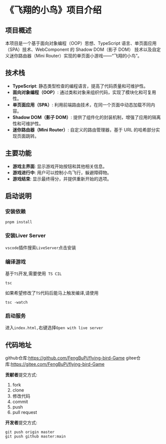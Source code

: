 # 《飞翔的小鸟》项目介绍

## 项目概述

本项目是一个基于面向对象编程（OOP）思想、TypeScript 语言、单页面应用（SPA）技术、WebComponent 的 Shadow DOM（影子 DOM） 技术以及自定义迷你路由器（Mini Router）实现的单页面小游戏——“飞翔的小鸟”。

## 技术栈

- **TypeScript**: 静态类型检查的编程语言，提高了代码质量和可维护性。
- **面向对象编程（OOP）**: 通过类和对象来组织代码，实现了模块化和可复用性。
- **单页面应用（SPA）**: 利用前端路由技术，在同一个页面中动态加载不同内容。
- **Shadow DOM（影子 DOM）**: 提供了组件化的封装机制，增强了应用的隔离性和可维护性。
- **迷你路由器（Mini Router）**: 自定义的路由管理器，基于 URL 的哈希部分实现页面跳转。

## 主要功能

- **游戏主界面**: 显示游戏开始按钮和其他相关信息。
- **游戏进行中**: 用户可以控制小鸟飞行，躲避障碍物。
- **游戏结束**: 显示最终得分，并提供重新开始的选项。

## 启动说明

### 安装依赖

```
pnpm install
```

### 安装Liver Server

`vscode`插件搜索`LiveServer`点击安装

### 编译游戏

基于`TS`开发,需要使用` TS CIL`

```
tsc
```

如果希望修改了`TS`代码后能马上触发编译,请使用

```
tsc -watch
```

### 启动服务

进入`index.html,`右键选择`Open with live server`

## 代码地址
github仓库:https://github.com/FengBuPi/flying-bird-Game
gitee仓库:https://gitee.com/FengBuPi/flying-bird-Game

**贡献者**提交方式:
1. fork
2. clone
3. 修改代码
4. commit
5. push
6. pull request

**开发者**提交方式:
```
git push origin master
git push github master:main
```